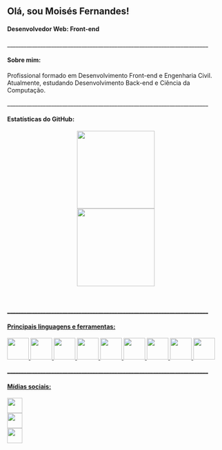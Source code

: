 
<div align="left">
  <h2>Olá, sou Moisés Fernandes!</h2>
  <h4>Desenvolvedor Web: Front-end</h4>
</div>
<div align="left">
  <p>_________________________________________________________________________</p>
  <h4>Sobre mim:</h4>
  <p>
    Profissional formado em Desenvolvimento Front-end e Engenharia Civil. Atualmente, estudando Desenvolvimento Back-end e Ciência da Computação.
  </p>
</div>
<div>
  <p>_________________________________________________________________________</p>
  <h4>Estatísticas do GitHub:</h4>
  <div align="center">
    <a href="https://github.com/moisesfdasilva">
    <img height="180em" src="https://github-readme-stats.vercel.app/api?username=moisesfdasilva&show_icons=true&theme=swift&include_all_commits=true&count_private=true"/>
   </div>
   <div align="center">
     <a href="https://github.com/moisesfdasilva">
     <img height="180em" src="https://github-readme-stats.vercel.app/api/top-langs/?username=moisesfdasilva&layout=compact&langs_count=7&theme=swift"/>
   </div>
</div>
</br></br>
<div>
  <p>_________________________________________________________________________</p>
  <h4>Principais linguagens e ferramentas:</h4>
  <a href="https://git-scm.com/">
  <img height="50em" src="https://cdn.jsdelivr.net/gh/devicons/devicon/icons/git/git-original.svg" />
  <a href="https://github.com/">
  <img height="50em" src="https://cdn.jsdelivr.net/gh/devicons/devicon/icons/github/github-original.svg" />
  <a href="https://jestjs.io/">
  <img height="50em" src="https://cdn.jsdelivr.net/gh/devicons/devicon/icons/jest/jest-plain.svg" />
  <a href="https://testing-library.com/">
  <img height="50em" src="https://testing-library.com/img/octopus-64x64.png" />
  <a href="https://www.w3schools.com/html/default.asp">
  <img height="50em" src="https://cdn.jsdelivr.net/gh/devicons/devicon/icons/html5/html5-original-wordmark.svg" />
  <a href="https://www.w3schools.com/css/default.asp">
  <img height="50em" src="https://cdn.jsdelivr.net/gh/devicons/devicon/icons/css3/css3-original-wordmark.svg" />
  <a href="https://www.w3schools.com/js/default.asp">
  <img height="50em" src="https://cdn.jsdelivr.net/gh/devicons/devicon/icons/javascript/javascript-original.svg" />
  <a href="https://reactjs.org/">
  <img height="50em" src="https://cdn.jsdelivr.net/gh/devicons/devicon/icons/react/react-original-wordmark.svg" />
  <a href="https://redux.js.org/">
  <img height="50em" src="https://cdn.jsdelivr.net/gh/devicons/devicon/icons/redux/redux-original.svg" />
</div>
<div align="left">
  <p>_________________________________________________________________________</p>
  <h4>Mídias sociais:</h4>
  <div align="left">
    <div>
      <a href="https://github.com/moisesfdasilva">
      <img height="35em" src="https://img.shields.io/badge/GitHub-100000?style=flat&logo=github&logoColor=white" />
    </div>
    <div>
      <a href="https://www.linkedin.com/in/ms-fernandes">
      <img height="35em" src="https://img.shields.io/badge/LinkedIn-0077B5?style=flat&logo=linkedin&logoColor=white" />
    </div>
    <div>
      <a href="mailto:msesfernandes@gmail.com">
      <img height="35em" src="https://img.shields.io/badge/Gmail-D14836?style=flat&logo=gmail&logoColor=white" />
    </div>
  </div>
</div>
